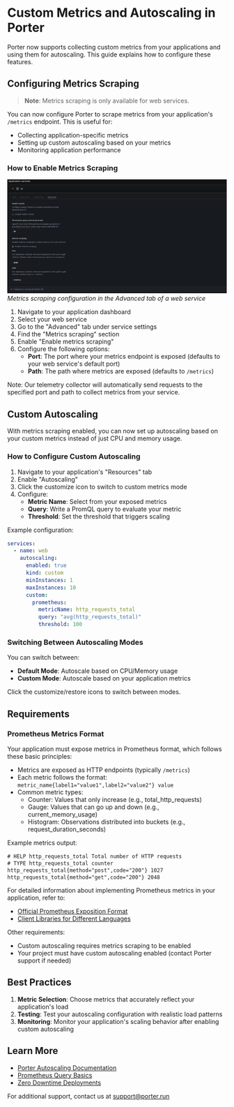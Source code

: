 # Custom Metrics and Autoscaling in Porter

Porter now supports collecting custom metrics from your applications and using them for autoscaling. This guide explains how to configure these features.

## Configuring Metrics Scraping

> **Note**: Metrics scraping is only available for web services.

You can now configure Porter to scrape metrics from your application's `/metrics` endpoint. This is useful for:
- Collecting application-specific metrics
- Setting up custom autoscaling based on your metrics
- Monitoring application performance

### How to Enable Metrics Scraping


![Metrics Scraping Configuration](/images/observability/metrics-scraping-config.png)
*Metrics scraping configuration in the Advanced tab of a web service*

1. Navigate to your application dashboard
2. Select your web service
3. Go to the "Advanced" tab under service settings
4. Find the "Metrics scraping" section
5. Enable "Enable metrics scraping"
6. Configure the following options:
   - **Port**: The port where your metrics endpoint is exposed (defaults to your web service's default port)
   - **Path**: The path where metrics are exposed (defaults to `/metrics`)

Note: Our telemetry collector will automatically send requests to the specified port and path to collect metrics from your service.


## Custom Autoscaling

With metrics scraping enabled, you can now set up autoscaling based on your custom metrics instead of just CPU and memory usage.

### How to Configure Custom Autoscaling

1. Navigate to your application's "Resources" tab
2. Enable "Autoscaling"
3. Click the customize icon to switch to custom metrics mode
4. Configure:
   - **Metric Name**: Select from your exposed metrics
   - **Query**: Write a PromQL query to evaluate your metric
   - **Threshold**: Set the threshold that triggers scaling

Example configuration:
```yaml
services:
  - name: web
    autoscaling:
      enabled: true
      kind: custom
      minInstances: 1
      maxInstances: 10
      custom:
        prometheus:
          metricName: http_requests_total
          query: "avg(http_requests_total)"
          threshold: 100
```

### Switching Between Autoscaling Modes

You can switch between:
- **Default Mode**: Autoscale based on CPU/Memory usage
- **Custom Mode**: Autoscale based on your application metrics

Click the customize/restore icons to switch between modes.

## Requirements

### Prometheus Metrics Format

Your application must expose metrics in Prometheus format, which follows these basic principles:

- Metrics are exposed as HTTP endpoints (typically `/metrics`)
- Each metric follows the format: `metric_name{label1="value1",label2="value2"} value`
- Common metric types:
  - Counter: Values that only increase (e.g., total_http_requests)
  - Gauge: Values that can go up and down (e.g., current_memory_usage)
  - Histogram: Observations distributed into buckets (e.g., request_duration_seconds)

Example metrics output:
```
# HELP http_requests_total Total number of HTTP requests
# TYPE http_requests_total counter
http_requests_total{method="post",code="200"} 1027
http_requests_total{method="get",code="200"} 2048
```

For detailed information about implementing Prometheus metrics in your application, refer to:
- [Official Prometheus Exposition Format](https://prometheus.io/docs/instrumenting/exposition_formats/)
- [Client Libraries for Different Languages](https://prometheus.io/docs/instrumenting/clientlibs/)

Other requirements:
- Custom autoscaling requires metrics scraping to be enabled
- Your project must have custom autoscaling enabled (contact Porter support if needed)

## Best Practices

1. **Metric Selection**: Choose metrics that accurately reflect your application's load
2. **Testing**: Test your autoscaling configuration with realistic load patterns
3. **Monitoring**: Monitor your application's scaling behavior after enabling custom autoscaling

## Learn More

- [Porter Autoscaling Documentation](https://docs.porter.run/configure/autoscaling)
- [Prometheus Query Basics](https://prometheus.io/docs/prometheus/latest/querying/basics/)
- [Zero Downtime Deployments](https://docs.porter.run/configure/zero-downtime-deployments#graceful-shutdown)

For additional support, contact us at support@porter.run